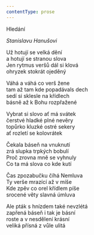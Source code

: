 ```yaml
---
contentType: prose
---
```


Hledání

_Stanislavu Hanušovi_

Už hotují se velká dění  
a hotují se stranou slova  
Jen rytmus veršů dál si klová  
ohryzek stokrát ojeděný

  

Váhá a váhá co verš žene  
tam až tam kde popadávals dech  
sedí si sklesle na křídlech  
básně až k Bohu rozpřažené

  

Vybrat si slovo ať má svátek  
čerstvé hladké plné nevěry  
topůrko kluzké ostré sekery  
ať rozletí se kolovrátek

  

Čekala báseň na vnuknutí  
zrá slupka trpkých bobulí  
Proč zrovna mně se vyhnuly  
Co ta má slova co kde kutí

  

Čas zpozabučku číhá Nemluva  
Ty verše mrazící až v míše  
Kde zpěv co orel křídlem píše  
srocené věty slavná úmluva

  

Ale pták s hnízdem také nevzlétá  
zapřená báseň i tak je básní  
roste a v nesdělení krásní  
veliká přísná z vůle ulitá
